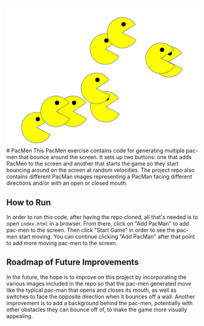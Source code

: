 <img src="images/gameplay.png">
# PacMen
This PacMen exercise contains code for generating multiple pac-men that bounce around the screen. It sets up two buttons: one that adds PacMen to the screen and another that starts the game so they start bouncing around on the screen at random velocities. The project repo also contains different PacMan images representing a PacMan facing different directions and/or with an open or closed mouth.

## How to Run
In order to run this code, after having the repo cloned, all that's needed is to open `index.html` in a browser. From there, click on "Add PacMan" to add pac-men to the screen. Then click "Start Game" in order to see the pac-men start moving. You can continue clicking "Add PacMan" after that point to add more moving pac-men to the screen.

## Roadmap of Future Improvements
In the future, the hope is to improve on this project by incorporating the various images included in the repo so that the pac-men generated move like the typical pac-man that opens and closes its mouth, as well as switches to face the opposite direction when it bounces off a wall. Another improvement is to add a background behind the pac-men, potentially with other obstacles they can bounce off of, to make the game more visually appealing.